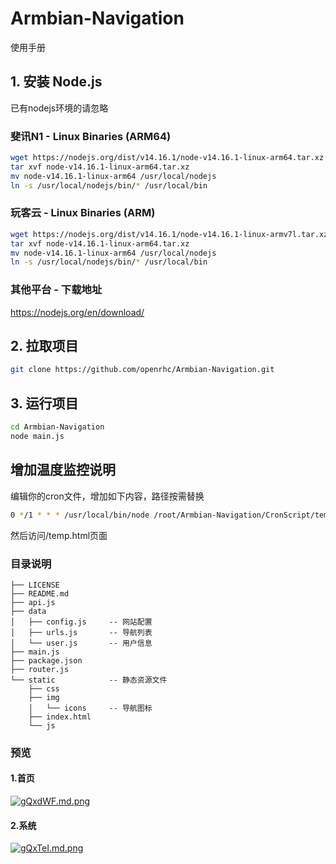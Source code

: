 # Armbian-Navigation

使用手册

## 1. 安装 Node.js

已有nodejs环境的请忽略

### 斐讯N1 - Linux Binaries (ARM64)
```bash
wget https://nodejs.org/dist/v14.16.1/node-v14.16.1-linux-arm64.tar.xz
tar xvf node-v14.16.1-linux-arm64.tar.xz
mv node-v14.16.1-linux-arm64 /usr/local/nodejs
ln -s /usr/local/nodejs/bin/* /usr/local/bin
```
### 玩客云 - Linux Binaries (ARM)
```bash
wget https://nodejs.org/dist/v14.16.1/node-v14.16.1-linux-armv7l.tar.xz
tar xvf node-v14.16.1-linux-arm64.tar.xz
mv node-v14.16.1-linux-arm64 /usr/local/nodejs
ln -s /usr/local/nodejs/bin/* /usr/local/bin
```

### 其他平台 - 下载地址

https://nodejs.org/en/download/

## 2. 拉取项目
```bash
git clone https://github.com/openrhc/Armbian-Navigation.git
```

## 3. 运行项目
```bash
cd Armbian-Navigation
node main.js
```

## 增加温度监控说明
编辑你的cron文件，增加如下内容，路径按需替换
```bash
0 */1 * * * /usr/local/bin/node /root/Armbian-Navigation/CronScript/temp.js > /dev/null 2>&1
```
然后访问/temp.html页面

### 目录说明

    ├── LICENSE
    ├── README.md
    ├── api.js
    ├── data
    │   ├── config.js     -- 网站配置
    │   ├── urls.js       -- 导航列表
    │   └── user.js       -- 用户信息
    ├── main.js
    ├── package.json
    ├── router.js
    └── static            -- 静态资源文件
        ├── css
        ├── img
        │   └── icons     -- 导航图标
        ├── index.html
        └── js


### 预览
#### 1.首页
[![gQxdWF.md.png](https://z3.ax1x.com/2021/05/06/gQxdWF.md.png)](https://imgtu.com/i/gQxdWF)

#### 2.系统
[![gQxTeI.md.png](https://z3.ax1x.com/2021/05/06/gQxTeI.md.png)](https://imgtu.com/i/gQxTeI)